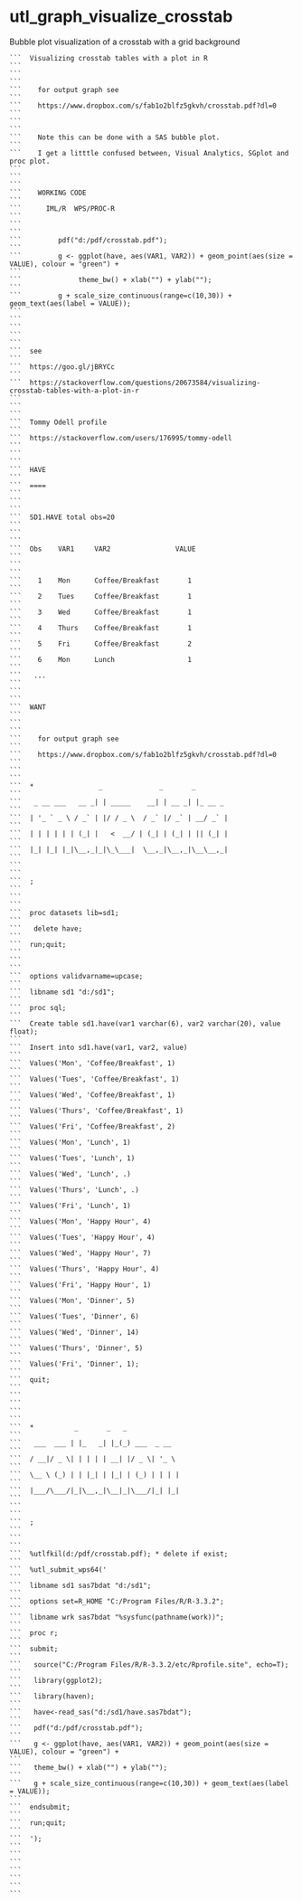# utl_graph_visualize_crosstab
Bubble plot visualization of a crosstab with a grid background

    ```  Visualizing crosstab tables with a plot in R                                                                                                                 ```
    ```                                                                                                                                                               ```
    ```    for output graph see                                                                                                                                       ```
    ```    https://www.dropbox.com/s/fab1o2blfz5gkvh/crosstab.pdf?dl=0                                                                                                ```
    ```                                                                                                                                                               ```
    ```    Note this can be done with a SAS bubble plot.                                                                                                              ```
    ```    I get a litttle confused between, Visual Analytics, SGplot and proc plot.                                                                                  ```
    ```                                                                                                                                                               ```
    ```    WORKING CODE                                                                                                                                               ```
    ```      IML/R  WPS/PROC-R                                                                                                                                        ```
    ```                                                                                                                                                               ```
    ```         pdf("d:/pdf/crosstab.pdf");                                                                                                                           ```
    ```         g <- ggplot(have, aes(VAR1, VAR2)) + geom_point(aes(size = VALUE), colour = "green") +                                                                ```
    ```              theme_bw() + xlab("") + ylab("");                                                                                                                ```
    ```         g + scale_size_continuous(range=c(10,30)) + geom_text(aes(label = VALUE));                                                                            ```
    ```                                                                                                                                                               ```
    ```                                                                                                                                                               ```
    ```  see                                                                                                                                                          ```
    ```  https://goo.gl/jBRYCc                                                                                                                                        ```
    ```  https://stackoverflow.com/questions/20673584/visualizing-crosstab-tables-with-a-plot-in-r                                                                    ```
    ```                                                                                                                                                               ```
    ```  Tommy Odell profile                                                                                                                                          ```
    ```  https://stackoverflow.com/users/176995/tommy-odell                                                                                                           ```
    ```                                                                                                                                                               ```
    ```  HAVE                                                                                                                                                         ```
    ```  ====                                                                                                                                                         ```
    ```                                                                                                                                                               ```
    ```  SD1.HAVE total obs=20                                                                                                                                        ```
    ```                                                                                                                                                               ```
    ```  Obs    VAR1     VAR2                VALUE                                                                                                                    ```
    ```                                                                                                                                                               ```
    ```    1    Mon      Coffee/Breakfast       1                                                                                                                     ```
    ```    2    Tues     Coffee/Breakfast       1                                                                                                                     ```
    ```    3    Wed      Coffee/Breakfast       1                                                                                                                     ```
    ```    4    Thurs    Coffee/Breakfast       1                                                                                                                     ```
    ```    5    Fri      Coffee/Breakfast       2                                                                                                                     ```
    ```    6    Mon      Lunch                  1                                                                                                                     ```
    ```   ...                                                                                                                                                         ```
    ```                                                                                                                                                               ```
    ```  WANT                                                                                                                                                         ```
    ```                                                                                                                                                               ```
    ```    for output graph see                                                                                                                                       ```
    ```    https://www.dropbox.com/s/fab1o2blfz5gkvh/crosstab.pdf?dl=0                                                                                                ```
    ```                                                                                                                                                               ```
    ```  *                _              _       _                                                                                                                    ```
    ```   _ __ ___   __ _| | _____    __| | __ _| |_ __ _                                                                                                             ```
    ```  | '_ ` _ \ / _` | |/ / _ \  / _` |/ _` | __/ _` |                                                                                                            ```
    ```  | | | | | | (_| |   <  __/ | (_| | (_| | || (_| |                                                                                                            ```
    ```  |_| |_| |_|\__,_|_|\_\___|  \__,_|\__,_|\__\__,_|                                                                                                            ```
    ```                                                                                                                                                               ```
    ```  ;                                                                                                                                                            ```
    ```                                                                                                                                                               ```
    ```  proc datasets lib=sd1;                                                                                                                                       ```
    ```   delete have;                                                                                                                                                ```
    ```  run;quit;                                                                                                                                                    ```
    ```                                                                                                                                                               ```
    ```  options validvarname=upcase;                                                                                                                                 ```
    ```  libname sd1 "d:/sd1";                                                                                                                                        ```
    ```  proc sql;                                                                                                                                                    ```
    ```  Create table sd1.have(var1 varchar(6), var2 varchar(20), value float);                                                                                       ```
    ```  Insert into sd1.have(var1, var2, value)                                                                                                                      ```
    ```  Values('Mon', 'Coffee/Breakfast', 1)                                                                                                                         ```
    ```  Values('Tues', 'Coffee/Breakfast', 1)                                                                                                                        ```
    ```  Values('Wed', 'Coffee/Breakfast', 1)                                                                                                                         ```
    ```  Values('Thurs', 'Coffee/Breakfast', 1)                                                                                                                       ```
    ```  Values('Fri', 'Coffee/Breakfast', 2)                                                                                                                         ```
    ```  Values('Mon', 'Lunch', 1)                                                                                                                                    ```
    ```  Values('Tues', 'Lunch', 1)                                                                                                                                   ```
    ```  Values('Wed', 'Lunch', .)                                                                                                                                    ```
    ```  Values('Thurs', 'Lunch', .)                                                                                                                                  ```
    ```  Values('Fri', 'Lunch', 1)                                                                                                                                    ```
    ```  Values('Mon', 'Happy Hour', 4)                                                                                                                               ```
    ```  Values('Tues', 'Happy Hour', 4)                                                                                                                              ```
    ```  Values('Wed', 'Happy Hour', 7)                                                                                                                               ```
    ```  Values('Thurs', 'Happy Hour', 4)                                                                                                                             ```
    ```  Values('Fri', 'Happy Hour', 1)                                                                                                                               ```
    ```  Values('Mon', 'Dinner', 5)                                                                                                                                   ```
    ```  Values('Tues', 'Dinner', 6)                                                                                                                                  ```
    ```  Values('Wed', 'Dinner', 14)                                                                                                                                  ```
    ```  Values('Thurs', 'Dinner', 5)                                                                                                                                 ```
    ```  Values('Fri', 'Dinner', 1);                                                                                                                                  ```
    ```  quit;                                                                                                                                                        ```
    ```                                                                                                                                                               ```
    ```                                                                                                                                                               ```
    ```  *          _       _   _                                                                                                                                     ```
    ```   ___  ___ | |_   _| |_(_) ___  _ __                                                                                                                          ```
    ```  / __|/ _ \| | | | | __| |/ _ \| '_ \                                                                                                                         ```
    ```  \__ \ (_) | | |_| | |_| | (_) | | | |                                                                                                                        ```
    ```  |___/\___/|_|\__,_|\__|_|\___/|_| |_|                                                                                                                        ```
    ```                                                                                                                                                               ```
    ```  ;                                                                                                                                                            ```
    ```                                                                                                                                                               ```
    ```  %utlfkil(d:/pdf/crosstab.pdf); * delete if exist;                                                                                                            ```
    ```  %utl_submit_wps64('                                                                                                                                          ```
    ```  libname sd1 sas7bdat "d:/sd1";                                                                                                                               ```
    ```  options set=R_HOME "C:/Program Files/R/R-3.3.2";                                                                                                             ```
    ```  libname wrk sas7bdat "%sysfunc(pathname(work))";                                                                                                             ```
    ```  proc r;                                                                                                                                                      ```
    ```  submit;                                                                                                                                                      ```
    ```   source("C:/Program Files/R/R-3.3.2/etc/Rprofile.site", echo=T);                                                                                             ```
    ```   library(ggplot2);                                                                                                                                           ```
    ```   library(haven);                                                                                                                                             ```
    ```   have<-read_sas("d:/sd1/have.sas7bdat");                                                                                                                     ```
    ```   pdf("d:/pdf/crosstab.pdf");                                                                                                                                 ```
    ```   g <- ggplot(have, aes(VAR1, VAR2)) + geom_point(aes(size = VALUE), colour = "green") +                                                                      ```
    ```   theme_bw() + xlab("") + ylab("");                                                                                                                           ```
    ```   g + scale_size_continuous(range=c(10,30)) + geom_text(aes(label = VALUE));                                                                                  ```
    ```  endsubmit;                                                                                                                                                   ```
    ```  run;quit;                                                                                                                                                    ```
    ```  ');                                                                                                                                                          ```
    ```                                                                                                                                                               ```
    ```                                                                                                                                                               ```
    ```                                                                                                                                                               ```

